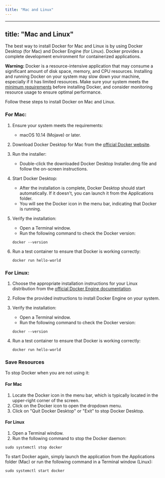 ```yaml
---
title: "Mac and Linux"
---
```


---
title: "Mac and Linux"
---

The best way to install Docker for Mac and Linux is by using Docker Desktop 
(for Mac) and Docker Engine (for Linux). Docker provides a complete development 
environment for containerized applications.

**Warning:** Docker is a resource-intensive application that may consume a significant amount of disk space, memory, and CPU resources. Installing and running Docker on your system may slow down your machine, especially if it has limited resources. Make sure your system meets the [minimum requirements](https://docs.docker.com/get-docker/) before installing Docker, and consider monitoring resource usage to ensure optimal performance.

Follow these steps to install Docker on Mac and Linux.

### For Mac:

1. Ensure your system meets the requirements:

   - macOS 10.14 (Mojave) or later.

2. Download Docker Desktop for Mac from the [official Docker website](https://www.docker.com/products/docker-desktop).

3. Run the installer:

   - Double-click the downloaded Docker Desktop Installer.dmg file and follow the on-screen instructions.

4. Start Docker Desktop:

   - After the installation is complete, Docker Desktop should start automatically. If it doesn't, you can launch it from the Applications folder.
   - You will see the Docker icon in the menu bar, indicating that Docker is running.

5. Verify the installation:

   - Open a Terminal window.
   - Run the following command to check the Docker version:

    `docker --version`


6. Run a test container to ensure that Docker is working correctly:

    `docker run hello-world`


### For Linux:

1. Choose the appropriate installation instructions for your Linux distribution from the [official Docker Engine documentation](https://docs.docker.com/engine/install/).

2. Follow the provided instructions to install Docker Engine on your system.

3. Verify the installation:

   - Open a Terminal window.
   - Run the following command to check the Docker version:

    `docker --version`

4. Run a test container to ensure that Docker is working correctly:

    `docker run hello-world`


### Save Resources

To stop Docker when you are not using it:

#### For Mac

1. Locate the Docker icon in the menu bar, which is typically located in the upper-right corner of the screen.
2. Click on the Docker icon to open the dropdown menu.
3. Click on "Quit Docker Desktop" or "Exit" to stop Docker Desktop.

#### For Linux

1. Open a Terminal window.
2. Run the following command to stop the Docker daemon:

`sudo systemctl stop docker`

To start Docker again, simply launch the application from the Applications folder (Mac) or run the following command in a Terminal window (Linux):

`sudo systemctl start docker`
